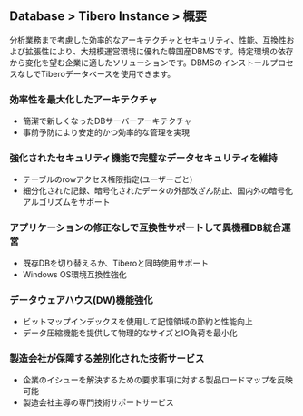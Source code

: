 ## Database > Tibero Instance > 概要
分析業務まで考慮した効率的なアーキテクチャとセキュリティ、性能、互換性および拡張性により、大規模運営環境に優れた韓国産DBMSです。特定環境の依存から変化を望む企業に適したソリューションです。DBMSのインストールプロセスなしでTiberoデータベースを使用できます。

### 効率性を最大化したアーキテクチャ

* 簡潔で新しくなったDBサーバーアーキテクチャ
* 事前予防により安定的かつ効率的な管理を実現

### 強化されたセキュリティ機能で完璧なデータセキュリティを維持

* テーブルのrowアクセス権限指定(ユーザーごと)
* 細分化された記録、暗号化されたデータの外部改ざん防止、国内外の暗号化アルゴリズムをサポート

### アプリケーションの修正なしで互換性サポートして異機種DB統合運営

* 既存DBを切り替えるか、Tiberoと同時使用サポート
* Windows OS環境互換性強化

### データウェアハウス(DW)機能強化

* ビットマップインデックスを使用して記憶領域の節約と性能向上
* データ圧縮機能を提供して物理的なサイズとIO負荷を最小化

### 製造会社が保障する差別化された技術サービス

* 企業のイシューを解決するための要求事項に対する製品ロードマップを反映可能
* 製造会社主導の専門技術サポートサービス